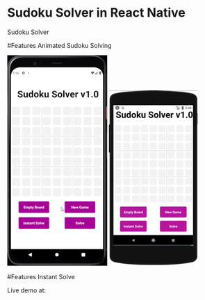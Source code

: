 # Sudoku Solver in React Native
Sudoku Solver

#Features Animated Sudoku Solving

![](sudokusolverdemoresized.gif) ![](sudokusolveranimation.gif)










#Features Instant Solve


Live demo at:
